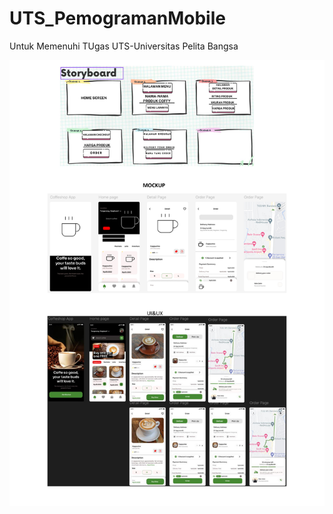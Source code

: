 # UTS_PemogramanMobile
Untuk Memenuhi TUgas UTS-Universitas Pelita Bangsa

![alt text](Picture/1.jpg)

